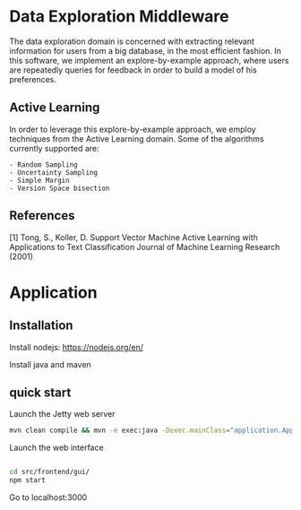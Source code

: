 # Data Exploration Middleware
The data exploration domain is concerned with extracting relevant information for users 
from a big database, in the most efficient fashion. In this software, we implement an 
explore-by-example approach, where users are repeatedly queries for feedback in order
to build a model of his preferences. 

## Active Learning
In order to leverage this explore-by-example approach, we employ techniques from the Active
Learning domain. Some of the algorithms currently supported are:

    - Random Sampling
    - Uncertainty Sampling
    - Simple Margin
    - Version Space bisection

## References        
[1]   Tong, S., Koller, D.
      Support Vector Machine Active Learning with Applications to Text Classification
      Journal of Machine Learning Research (2001) 




# Application

## Installation

Install nodejs: https://nodejs.org/en/ 

Install java and maven

## quick start

Launch the Jetty web server

```bash
mvn clean compile && mvn -e exec:java -Dexec.mainClass="application.ApplicationServerMain"
```

Launch the web interface

```bash

cd src/frontend/gui/
npm start

```

Go to localhost:3000


